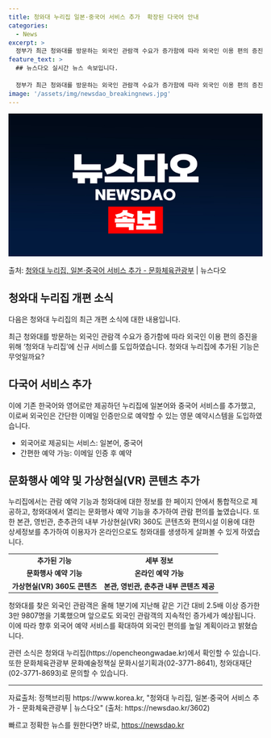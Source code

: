 ```yaml
---
title: 청와대 누리집 일본·중국어 서비스 추가  확장된 다국어 안내
categories:
  - News
excerpt: >
  정부가 최근 청와대를 방문하는 외국인 관람객 수요가 증가함에 따라 외국인 이용 편의 증진을 위해 청와대 누리…
feature_text: >
  ## 뉴스다오 실시간 뉴스 속보입니다.

  정부가 최근 청와대를 방문하는 외국인 관람객 수요가 증가함에 따라 외국인 이용 편의 증진을 위해 청와대 누리…
image: '/assets/img/newsdao_breakingnews.jpg'
---
```


![뉴스다오 속보](/assets/img/newsdao_breakingnews.jpg)

<p>출처: <a href="https://newsdao.kr/3602" rel="dofollow">청와대 누리집, 일본·중국어 서비스 추가 - 문화체육관광부</a> | 뉴스다오</p>

<h2 data-ke-size="size26">청와대 누리집 개편 소식</h2>
다음은 청와대 누리집의 최근 개편 소식에 대한 내용입니다.

<p data-ke-size="size16">최근 청와대를 방문하는 외국인 관람객 수요가 증가함에 따라 외국인 이용 편의 증진을 위해 ‘청와대 누리집’에 신규 서비스를 도입하였습니다. 청와대 누리집에 추가된 기능은 무엇일까요?</p>

<h2 data-ke-size="size24">다국어 서비스 추가</h2>
<p data-ke-size="size16">이에 기존 한국어와 영어로만 제공하던 누리집에 일본어와 중국어 서비스를 추가했고, 이로써 외국인은 간단한 이메일 인증만으로 예약할 수 있는 영문 예약시스템을 도입하였습니다.</p>
<ul>
    <li>외국어로 제공되는 서비스: 일본어, 중국어</li>
    <li>간편한 예약 가능: 이메일 인증 후 예약</li>
</ul>

<h2 data-ke-size="size24">문화행사 예약 및 가상현실(VR) 콘텐츠 추가</h2>
<p data-ke-size="size16">누리집에서는 관람 예약 기능과 청와대에 대한 정보를 한 페이지 안에서 통합적으로 제공하고, 청와대에서 열리는 문화행사 예약 기능을 추가하여 관람 편의를 높였습니다. 또한 본관, 영빈관, 춘추관의 내부 가상현실(VR) 360도 콘텐츠와 편의시설 이용에 대한 상세정보를 추가하여 이용자가 온라인으로도 청와대를 생생하게 살펴볼 수 있게 하였습니다.</p>
<table>
    <tr>
        <td style="text-align: center; height: 17px;"><b>추가된 기능</b></td>
        <td style="text-align: center; height: 17px;"><b>세부 정보</b></td>
    </tr>
    <tr>
        <td style="text-align: center; height: 17px;"><b>문화행사 예약 기능</b></td>
        <td style="text-align: center; height: 17px;"><b>온라인 예약 가능</b></td>
    </tr>
    <tr>
        <td style="text-align: center; height: 17px;"><b>가상현실(VR) 360도 콘텐츠</b></td>
        <td style="text-align: center; height: 17px;"><b>본관, 영빈관, 춘추관 내부 콘텐츠 제공</b></td>
    </tr>
</table>

<p data-ke-size="size16">청와대를 찾은 외국인 관람객은 올해 1분기에 지난해 같은 기간 대비 2.5배 이상 증가한 3만 9807명을 기록했으며 앞으로도 외국인 관람객의 지속적인 증가세가 예상됩니다. 이에 따라 향후 외국어 예약 서비스를 확대하여 외국인 편의를 높일 계획이라고 밝혔습니다.</p>

<p data-ke-size="size16">관련 소식은 청와대 누리집(https://opencheongwadae.kr)에서 확인할 수 있습니다. 또한 문화체육관광부 문화예술정책실 문화시설기획과(02-3771-8641), 청와대재단(02-3771-8693)로 문의할 수 있습니다.</p>

<hr>

<p data-ke-size="size16">자료출처: 정책브리핑 https://www.korea.kr, "청와대 누리집, 일본·중국어 서비스 추가 - 문화체육관광부 | 뉴스다오" (출처: https://newsdao.kr/3602)</p>
 

빠르고 정확한 뉴스를 원한다면? 바로, <a href="https://newsdao.kr" rel="dofollow">https://newsdao.kr</a>


    
